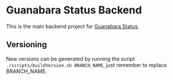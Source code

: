 # Guanabara Status Backend

This is the main backend project for [Guanabara Status](https://guanabara.petersonv.com).

## Versioning

New versions can be generated by running the script `./scripts/buildVersion.sh BRANCH_NAME`, just remember to replace BRANCH_NAME.

